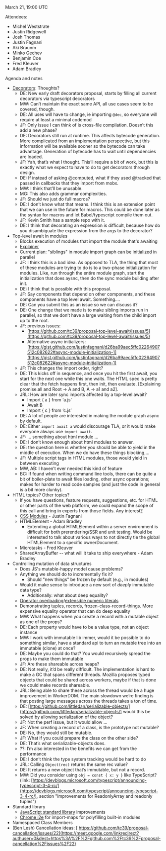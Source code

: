 March 21, 19:00 UTC

Attendees:

* Michel Weststrate
* Justin Ridgewell
* Josh Thomas
* Justin Fagnani
* Aki Braunm
* Minko Gechev
* Benjamin Coe
* Fred Kleuver
* Adam Bradley

Agenda and notes

* [Decorators](https://github.com/tc39/proposal-decorators/): Thoughts?
    * DE: New early draft decorators proposal, starts by filling all current decorators via typescript decorators
    * MW: Can’t maintain the exact same API, all use cases seem to be covered, though.
    * DE: All uses will have to change, ie importing `@dec`, so everyone will require at least a minimal codemod
    * JF: Only issue I can think of is cross-file compilation. Doesn’t this add a new phase?
    * DE: Decorators still run at runtime. This affects bytecode generation. More complicated from an implementation perspective, but this information will be available sooner so the bytecode can take advantage. Generation of bytecode has to wait until dependencies are loaded.
    * JF: Yah, that’s what I thought. This’ll require a bit of work, but this is exactly what we expect to have to do to get decorators through design.
    * DE: If instead of asking @computed, what if they used @tracked that passed in callbacks that they import from mobx.
    * MW: I think that’ll be unusable.
    * MG: This also adds grammar complexities.
    * JF: Should we just do full macros?
    * DE: I don’t know what that means. I think this is an extension point that we can use in the future for macros. This could be done later as the syntax for macros and let Babel/typescript compile them out.
    * JF: Kevin Smith has a sample repo with it.
    * DE: I think that decorating an expression is difficult, because how do you disambiguate the expression from the args to the decorator?
* Top-level await in modules
    * Blocks execution of modules that import the module that's awaiting
    * [Explainer](https://github.com/tc39/proposal-top-level-await/)
    * Current plan: "siblings" in module import graph can be initialized in parallel
    * JF: I think this is a bad idea. As opposed to TLA, the thing that most of these modules are trying to do is to a two-phase initialization for modules. Like, run through the entire module graph, start the initialization that does aysnc, then do the sync module building after init.
    * DE: I think that is possible with this proposal.
    * JF: Say components that depend on other components, and these components have a top level await. Something….
    * DE: Can you submit this as an issue so we can discuss it?
    * DE: One change that we made is to make sibling imports run in parallel, so that we don’t have a large waiting from the child import up to the root.
    * JF: previous issues:
        * [https://github.com/tc39/proposal-top-level-await/issues/5](https://github.com/tc39/proposal-top-level-await/issues/5)
        * Alternative async initializers: [https://gist.github.com/justinfagnani/d26ba99aec5ffc02264907512c082622#async-module-initialization-1](https://gist.github.com/justinfagnani/d26ba99aec5ffc02264907512c082622#async-module-initialization-1)
    * JF: This changes the import order, right?
    * DE: This kicks off in sequence, and once you hit the first await, you start for the next one while this one waits. The HTML spec is pretty clear that the fetch happens first, then init, then evaluate. [Explaining promise.all and Root -> A and B, A -> a1 and a2].
    * JRL: How are later sync imports affected by a top-level await?
        * Import { a } from ‘a.js’
        * Await B
        * Import { c } from ‘c.js’
    * DE: A lot of people are interested in making the module graph async by default.
    * DE: Either `import await a` would discourage TLA, or it would make everyone always use `import await`.
    * JF: … something about html module …
    * DE: I don’t know enough about html modules to answer.
    * DE: the question here is whether you should be able to yield in the middle of execution. When we do have these things blocking,...
    * JF: Multiple script tags in HTML modules, those would yield in between executing
    * MW, AB: I haven’t ever needed this kind of feature
    * BC: If found when writing command line tools, there can be quite a bit of boiler-plate to await files loading, other async operations; makes for harder to read code samples (and just the code in general is a bit more clunky).
* HTML topics? Other topics?
    * If you have questions, feature requests, suggestions, etc. for HTML or other parts of the web platform, we could expand the scope of this call and bring in experts from those fields. Any interest[?](https://github.com/w3c/webcomponents/issues/759)
    * [CSS Modules](https://github.com/w3c/webcomponents/issues/759) - Justin Fagnani
    * HTMLElement - Adam Bradley
        * Extending a global HTMLElement within a server environment is difficult for both prerendering/SSR and unit testing. Would be interested to talk about various ways to not directly tie the global HTMLElement to a specific ownerDocument.
    * Microtasks - Fred Kleuver
    * SharedArrayBuffer -- what will it take to ship everywhere - Adam Bradley
* Controlling mutation of data structures
    * Does JS's mutable-happy model cause  problems?
    * Anything we should do to incrementally fix it?
        * Should "new things" be frozen by default (e.g., in modules)
    * Would it make sense to introduce a new sort of *deeply* immutable data type?
        * Additionally: what about deep equality?
    * [Operator overloading](https://github.com/littledan/proposal-operator-overloading/)/[extensible numeric literals](https://github.com/tc39/proposal-extended-numeric-literals)
    * Demonstrating tuples, records, frozen-class-record-things. More expensive equality operator that can do deep equality
    * MW: What happens when you create a record with a mutable object as one of the props?
    * DE: Each property would have to be a value type, not an object instance
    * MW: I work with immutable lib immer, would it be possible to do something similar, have a standard api to turn an mutable tree into an immutable (clone) at once?
    * DE: Maybe you could do that? You would recursively spread the props to make them immutable
    * JF: Are these shareable across heaps?
    * DE: Not really, it’d be really difficult. The implementation is hard to make a GC that spans different threads. Mozilla proposes typed objects that could be shared across workers, maybe if that is done we could make records shareable.
    * JRL: Being able to share these across the thread would be a huge improvement in WorkerDOM. The main slowdown we’re finding is that posting large messages across the threads takes a ton of time.
    * DE: [https://github.com/littledan/serializable-objects/](https://github.com/littledan/serializable-objects/) would this be solved by allowing serialization of the object?
    * JF: Not the perf issue, but it would allow …
    * JF: When creating a record of a class, is the prototype not mutable?
    * DE: No, they would still be mutable.
    * JF: What if you could prepare the class on the other side?
    * DE: That’s what serializable-objects does.
    * ??: I’m also interested in the benefits we can get from the performance
    * DE: I don’t think the type system tracking would be hard to do
    * JRL: Calling `Object(rec)` returns the same rec value?
    * DE: It returns a new object that’s immutable, but not a record.
    * MW: Did you consider using `obj = const { x: y }` like TypeScript? (link: [https://devblogs.microsoft.com/typescript/announcing-typescript-3-4-rc/](https://devblogs.microsoft.com/typescript/announcing-typescript-3-4-rc/), section "Improvements for ReadonlyArray and readonly tuples")
* Standard library
    * [JavaScript standard library](https://github.com/tc39/proposal-javascript-standard-library/) improvements
    * [Chrome i2e](https://developers.google.com/web/updates/2019/03/kv-storage) for import-maps for polyfilling built-in modules
* Namespaced Class Members
* (Ben Lesh) Cancellation ideas: [ https://github.com/tc39/proposal-cancellation/issues/22](https://meet.google.com/linkredirect?authuser=0&dest=https%3A%2F%2Fgithub.com%2Ftc39%2Fproposal-cancellation%2Fissues%2F22)
